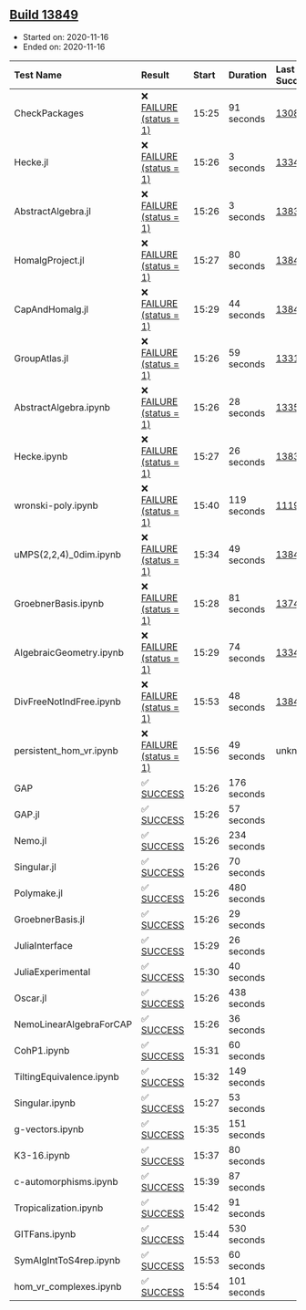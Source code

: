 ## [Build 13849](https://oscarci.mathematik.uni-kl.de/job/oscar/13849/)

* Started on: 2020-11-16
* Ended on: 2020-11-16

| Test Name    | Result | Start | Duration | Last Success | First Failure |
|:-------------|:-------|:------|:---------|:-------------|:--------------|
| CheckPackages | ❌ [FAILURE (status = 1)](https://oscarci.mathematik.uni-kl.de/job/oscar/13849/artifact/logs/build-13849/CheckPackages.log) | 15:25 | 91 seconds | [13085](https://oscarci.mathematik.uni-kl.de/job/oscar/13085/) | [13086](https://oscarci.mathematik.uni-kl.de/job/oscar/13086/) |
| Hecke.jl | ❌ [FAILURE (status = 1)](https://oscarci.mathematik.uni-kl.de/job/oscar/13849/artifact/logs/build-13849/Hecke.jl.log) | 15:26 | 3 seconds | [13341](https://oscarci.mathematik.uni-kl.de/job/oscar/13341/) | [13342](https://oscarci.mathematik.uni-kl.de/job/oscar/13342/) |
| AbstractAlgebra.jl | ❌ [FAILURE (status = 1)](https://oscarci.mathematik.uni-kl.de/job/oscar/13849/artifact/logs/build-13849/AbstractAlgebra.jl.log) | 15:26 | 3 seconds | [13837](https://oscarci.mathematik.uni-kl.de/job/oscar/13837/) | [13838](https://oscarci.mathematik.uni-kl.de/job/oscar/13838/) |
| HomalgProject.jl | ❌ [FAILURE (status = 1)](https://oscarci.mathematik.uni-kl.de/job/oscar/13849/artifact/logs/build-13849/HomalgProject.jl.log) | 15:27 | 80 seconds | [13845](https://oscarci.mathematik.uni-kl.de/job/oscar/13845/) | [13846](https://oscarci.mathematik.uni-kl.de/job/oscar/13846/) |
| CapAndHomalg.jl | ❌ [FAILURE (status = 1)](https://oscarci.mathematik.uni-kl.de/job/oscar/13849/artifact/logs/build-13849/CapAndHomalg.jl.log) | 15:29 | 44 seconds | [13845](https://oscarci.mathematik.uni-kl.de/job/oscar/13845/) | [13846](https://oscarci.mathematik.uni-kl.de/job/oscar/13846/) |
| GroupAtlas.jl | ❌ [FAILURE (status = 1)](https://oscarci.mathematik.uni-kl.de/job/oscar/13849/artifact/logs/build-13849/GroupAtlas.jl.log) | 15:26 | 59 seconds | [13311](https://oscarci.mathematik.uni-kl.de/job/oscar/13311/) | [13312](https://oscarci.mathematik.uni-kl.de/job/oscar/13312/) |
| AbstractAlgebra.ipynb | ❌ [FAILURE (status = 1)](https://oscarci.mathematik.uni-kl.de/job/oscar/13849/artifact/logs/build-13849/AbstractAlgebra.ipynb.log) | 15:26 | 28 seconds | [13355](https://oscarci.mathematik.uni-kl.de/job/oscar/13355/) | [13356](https://oscarci.mathematik.uni-kl.de/job/oscar/13356/) |
| Hecke.ipynb | ❌ [FAILURE (status = 1)](https://oscarci.mathematik.uni-kl.de/job/oscar/13849/artifact/logs/build-13849/Hecke.ipynb.log) | 15:27 | 26 seconds | [13837](https://oscarci.mathematik.uni-kl.de/job/oscar/13837/) | [13838](https://oscarci.mathematik.uni-kl.de/job/oscar/13838/) |
| wronski-poly.ipynb | ❌ [FAILURE (status = 1)](https://oscarci.mathematik.uni-kl.de/job/oscar/13849/artifact/logs/build-13849/wronski-poly.ipynb.log) | 15:40 | 119 seconds | [11192](https://oscarci.mathematik.uni-kl.de/job/oscar/11192/) | [11193](https://oscarci.mathematik.uni-kl.de/job/oscar/11193/) |
| uMPS(2,2,4)_0dim.ipynb | ❌ [FAILURE (status = 1)](https://oscarci.mathematik.uni-kl.de/job/oscar/13849/artifact/logs/build-13849/uMPS-2-2-4-_0dim.ipynb.log) | 15:34 | 49 seconds | [13841](https://oscarci.mathematik.uni-kl.de/job/oscar/13841/) | [13842](https://oscarci.mathematik.uni-kl.de/job/oscar/13842/) |
| GroebnerBasis.ipynb | ❌ [FAILURE (status = 1)](https://oscarci.mathematik.uni-kl.de/job/oscar/13849/artifact/logs/build-13849/GroebnerBasis.ipynb.log) | 15:28 | 81 seconds | [13748](https://oscarci.mathematik.uni-kl.de/job/oscar/13748/) | [13749](https://oscarci.mathematik.uni-kl.de/job/oscar/13749/) |
| AlgebraicGeometry.ipynb | ❌ [FAILURE (status = 1)](https://oscarci.mathematik.uni-kl.de/job/oscar/13849/artifact/logs/build-13849/AlgebraicGeometry.ipynb.log) | 15:29 | 74 seconds | [13341](https://oscarci.mathematik.uni-kl.de/job/oscar/13341/) | [13342](https://oscarci.mathematik.uni-kl.de/job/oscar/13342/) |
| DivFreeNotIndFree.ipynb | ❌ [FAILURE (status = 1)](https://oscarci.mathematik.uni-kl.de/job/oscar/13849/artifact/logs/build-13849/DivFreeNotIndFree.ipynb.log) | 15:53 | 48 seconds | [13845](https://oscarci.mathematik.uni-kl.de/job/oscar/13845/) | [13846](https://oscarci.mathematik.uni-kl.de/job/oscar/13846/) |
| persistent_hom_vr.ipynb | ❌ [FAILURE (status = 1)](https://oscarci.mathematik.uni-kl.de/job/oscar/13849/artifact/logs/build-13849/persistent_hom_vr.ipynb.log) | 15:56 | 49 seconds | unknown | unknown |
| GAP | ✅ [SUCCESS](https://oscarci.mathematik.uni-kl.de/job/oscar/13849/artifact/logs/build-13849/GAP.log) | 15:26 | 176 seconds |  |  |
| GAP.jl | ✅ [SUCCESS](https://oscarci.mathematik.uni-kl.de/job/oscar/13849/artifact/logs/build-13849/GAP.jl.log) | 15:26 | 57 seconds |  |  |
| Nemo.jl | ✅ [SUCCESS](https://oscarci.mathematik.uni-kl.de/job/oscar/13849/artifact/logs/build-13849/Nemo.jl.log) | 15:26 | 234 seconds |  |  |
| Singular.jl | ✅ [SUCCESS](https://oscarci.mathematik.uni-kl.de/job/oscar/13849/artifact/logs/build-13849/Singular.jl.log) | 15:26 | 70 seconds |  |  |
| Polymake.jl | ✅ [SUCCESS](https://oscarci.mathematik.uni-kl.de/job/oscar/13849/artifact/logs/build-13849/Polymake.jl.log) | 15:26 | 480 seconds |  |  |
| GroebnerBasis.jl | ✅ [SUCCESS](https://oscarci.mathematik.uni-kl.de/job/oscar/13849/artifact/logs/build-13849/GroebnerBasis.jl.log) | 15:26 | 29 seconds |  |  |
| JuliaInterface | ✅ [SUCCESS](https://oscarci.mathematik.uni-kl.de/job/oscar/13849/artifact/logs/build-13849/JuliaInterface.log) | 15:29 | 26 seconds |  |  |
| JuliaExperimental | ✅ [SUCCESS](https://oscarci.mathematik.uni-kl.de/job/oscar/13849/artifact/logs/build-13849/JuliaExperimental.log) | 15:30 | 40 seconds |  |  |
| Oscar.jl | ✅ [SUCCESS](https://oscarci.mathematik.uni-kl.de/job/oscar/13849/artifact/logs/build-13849/Oscar.jl.log) | 15:26 | 438 seconds |  |  |
| NemoLinearAlgebraForCAP | ✅ [SUCCESS](https://oscarci.mathematik.uni-kl.de/job/oscar/13849/artifact/logs/build-13849/NemoLinearAlgebraForCAP.log) | 15:26 | 36 seconds |  |  |
| CohP1.ipynb | ✅ [SUCCESS](https://oscarci.mathematik.uni-kl.de/job/oscar/13849/artifact/logs/build-13849/CohP1.ipynb.log) | 15:31 | 60 seconds |  |  |
| TiltingEquivalence.ipynb | ✅ [SUCCESS](https://oscarci.mathematik.uni-kl.de/job/oscar/13849/artifact/logs/build-13849/TiltingEquivalence.ipynb.log) | 15:32 | 149 seconds |  |  |
| Singular.ipynb | ✅ [SUCCESS](https://oscarci.mathematik.uni-kl.de/job/oscar/13849/artifact/logs/build-13849/Singular.ipynb.log) | 15:27 | 53 seconds |  |  |
| g-vectors.ipynb | ✅ [SUCCESS](https://oscarci.mathematik.uni-kl.de/job/oscar/13849/artifact/logs/build-13849/g-vectors.ipynb.log) | 15:35 | 151 seconds |  |  |
| K3-16.ipynb | ✅ [SUCCESS](https://oscarci.mathematik.uni-kl.de/job/oscar/13849/artifact/logs/build-13849/K3-16.ipynb.log) | 15:37 | 80 seconds |  |  |
| c-automorphisms.ipynb | ✅ [SUCCESS](https://oscarci.mathematik.uni-kl.de/job/oscar/13849/artifact/logs/build-13849/c-automorphisms.ipynb.log) | 15:39 | 87 seconds |  |  |
| Tropicalization.ipynb | ✅ [SUCCESS](https://oscarci.mathematik.uni-kl.de/job/oscar/13849/artifact/logs/build-13849/Tropicalization.ipynb.log) | 15:42 | 91 seconds |  |  |
| GITFans.ipynb | ✅ [SUCCESS](https://oscarci.mathematik.uni-kl.de/job/oscar/13849/artifact/logs/build-13849/GITFans.ipynb.log) | 15:44 | 530 seconds |  |  |
| SymAlgIntToS4rep.ipynb | ✅ [SUCCESS](https://oscarci.mathematik.uni-kl.de/job/oscar/13849/artifact/logs/build-13849/SymAlgIntToS4rep.ipynb.log) | 15:53 | 60 seconds |  |  |
| hom_vr_complexes.ipynb | ✅ [SUCCESS](https://oscarci.mathematik.uni-kl.de/job/oscar/13849/artifact/logs/build-13849/hom_vr_complexes.ipynb.log) | 15:54 | 101 seconds |  |  |
